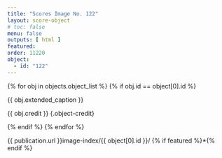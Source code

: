 ```yaml
---
title: "Scores Image No. 122"
layout: score-object
# toc: false
menu: false
outputs: [ html ]
featured: 
order: 11220
object:
  - id: "122"
---
```


{% for obj in objects.object_list %}
{% if obj.id == object[0].id %}

{{ obj.extended_caption }}

{{ obj.credit }} {.object-credit}

{% endif %}
{% endfor %}

<div class="object-credit object-url is-print-only">

{{ publication.url }}image-index/{{ object[0].id }}/ {% if featured %}*{% endif %}

</div>
